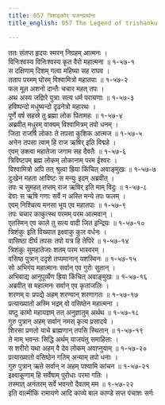 ```yaml
---
title: 057 त्रिशङ्कोर् यजनप्रार्थना
title_english: 057 The Legend of trishanku

---
```

ततः संतप्त हृदयः स्मरन् निग्रहम् आत्मनः ।  
विनिःश्वस्य विनिःश्वस्य कृत वैरो महात्मना ॥ १-५७-१  
स दक्षिणाम् दिशम् गत्वा महिष्या सह राघव ।  
तताप परमम् घोरम् विश्वामित्रो महातपाः ॥ १-५७-२  
फल मूल अशनो दान्तैः चचार महत् तपः ।  
अथ अस्य जज्ञिरे पुत्राः सत्य धर्म परायणाः ॥ १-५७-३  
हविष्पन्दो मधुष्यन्दो दृढनेत्रो महारथः ।  
पूर्णे वर्ष सहस्रे तु ब्रह्मा लोक पितामहः ॥ १-५७-४  
अब्रवीत् मधुरम् वाक्यम् विश्वामित्रम् तपो धनम् ।  
जिता राजर्षि लोकाः ते तपसा कुशिक आत्मज ॥ १-५७-५  
अनेन तपसा त्वाम् हि राज ऋषिर् इति विद्महे ।  
एवम् उक्त्वा महातेजा जगाम सह दैवतैः ॥ १-५७-६  
त्रिविष्टपम् ब्रह्म लोकम् लोकानाम् परम ईश्वरः ।  
विश्वामित्रो अपि तत् श्रुत्वा ह्रिया किंचित् अवाङ्मुखः ॥ १-५७-७  
दुःखेन महता आविष्टः स मन्युः इदम् अब्रवीत् ।  
तपः च सुमहत् तप्तम् राज ऋषिर् इति माम् विदुः ॥ १-५७-८  
देवाः स ऋषि गणाः सर्वे न अस्ति मन्ये तपः फलम् ।  
एवम् निश्चित्य मनसा भूय एव महातपाः ॥ १-५७-९  
तपः चचार काकुत्स्थ परमम् परम आत्मवान् ।  
एतस्मिन् एव काले तु सत्य वादी जित इन्द्रियः ॥ १-५७-१०  
त्रिशंकुः इति विख्यात इक्ष्वाकु कुल वर्धनः ।  
वासिष्ठा दीर्घ तपसः तपो यत्र हि तेपिरे ॥ १-५७-१४  
त्रिशंकुः सुमहातेजाः शतम् परम भास्वरम् ।  
वसिष्ठ पुत्रान् ददृशे तप्यमानान् यशस्विनः ॥ १-५७-१५  
सो अभिगंय महात्मानः सर्वान् एव गुरोः सुतान् ।  
अभिवाद्य आनुपूर्व्येण ह्रिया किंचित् अवाङ्मुखः ॥ १-५७-१६  
अब्रवीत् स महात्मनः सर्वान् एव कृतांजलिः ।  
शरणम् वः प्रपद्ये अहम् शरण्यान् शरणागतः ॥ १-५७-१७  
प्रत्याख्यातो अस्मि भद्रम् वो वसिष्ठेन महात्मना ।  
यष्टु कामो महायज्ञम् तत् अनुज्ञातुम् अर्थथ ॥ १-५७-१८  
गुरु पुत्रान् अहम् सर्वान् नमस् कृत्य प्रसादये ।  
शिरसा प्रणतो याचे ब्राह्मणान् तपसि स्थितान् ॥ १-५७-१९  
ते माम् भवन्तः सिद्धि अर्थम् याजयंतु समाहिताः ।  
स शरीरो यथा अहम् वै देव लोकम् अवाप्नुयाम् ॥ १-५७-२०  
प्रत्याख्यातो वसिष्ठेन गतिम् अन्याम् तपो धनाः ।  
गुरु पुत्रान् ऋते सर्वान् न अहम् पश्यामि कांचन ॥ १-५७-२१  
इक्ष्वाकूणाम् हि सर्वेषाम् पुरोधाः परमा गतिः ।  
तस्मात् अनंतरम् सर्वे भवन्तो दैवतम् मम ॥ १-५७-२२  
इति वाल्मीकि रामायणे आदि काव्ये बाल काण्डे सप्त पंचाशः सर्गः